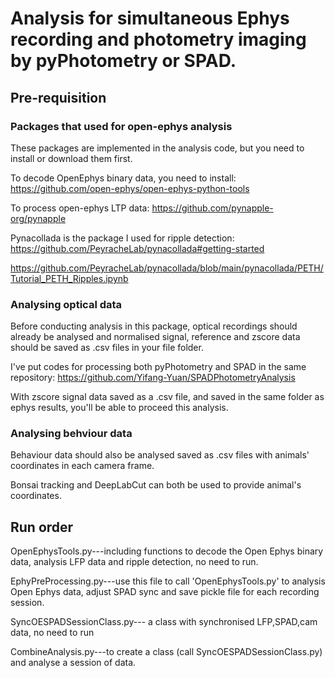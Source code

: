 # Analysis for simultaneous Ephys recording and photometry imaging by pyPhotometry or SPAD.
## Pre-requisition
### Packages that used for open-ephys analysis
These packages are implemented in the analysis code, but you need to install or download them first.

To decode OpenEphys binary data, you need to install: 
https://github.com/open-ephys/open-ephys-python-tools

To process open-ephys LTP data:
https://github.com/pynapple-org/pynapple

Pynacollada is the package I used for ripple detection:
https://github.com/PeyracheLab/pynacollada#getting-started

https://github.com/PeyracheLab/pynacollada/blob/main/pynacollada/PETH/Tutorial_PETH_Ripples.ipynb

### Analysing optical data
Before conducting analysis in this package, optical recordings should already be analysed and normalised signal, reference and zscore data should be saved as .csv files in your file folder.

I've put codes for processing both pyPhotometry and SPAD in the same repository:
https://github.com/Yifang-Yuan/SPADPhotometryAnalysis

With zscore signal data saved as a .csv file, and saved in the same folder as ephys results, you'll be able to proceed this analysis.

### Analysing behviour data
Behaviour data should also be analysed saved as .csv files with animals' coordinates in each camera frame.

Bonsai tracking and DeepLabCut can both be used to provide animal's coordinates. 


## Run order
OpenEphysTools.py---including functions to decode the Open Ephys binary data, analysis LFP data and ripple detection, no need to run. 

EphyPreProcessing.py---use this file to call 'OpenEphysTools.py' to analysis Open Ephys data, adjust SPAD sync and save pickle file for each recording session.

SyncOESPADSessionClass.py--- a class with synchronised LFP,SPAD,cam data, no need to run

CombineAnalysis.py---to create a class (call SyncOESPADSessionClass.py) and analyse a session of data.  
